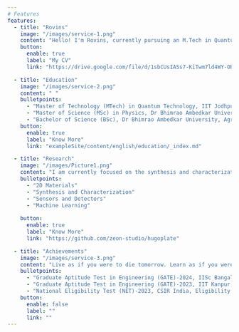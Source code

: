 ```yaml
---
# Features
features:
  - title: "Rovins"
    image: "/images/service-1.png"
    content: "Hello! I'm Rovins, currently pursuing an M.Tech in Quantum Technology at IIT Jodhpur. My academic and research journey is dedicated to the synthesis and characterization of 2D quantum materials, particularly for their innovative applications in sensor technology. I am deeply fascinated by the potential of these materials to revolutionize areas such as gas sensing and photodetection. My work involves cutting-edge research in nanofabrication and the use of Density Functional Theory (DFT) for insightful material analysis. Additionally, I am passionate about integrating machine learning techniques to enhance the design and functionality of quantum materials. Through my studies and research, I strive to push the boundaries of technology and contribute to advancements that can have a profound impact on sensor applications and beyond. Feel free to explore my portfolio and connect with me to discuss exciting developments in quantum materials and sensor technologies!"
    button:
      enable: true
      label: "My CV"
      link: "https://drive.google.com/file/d/1sbCUsIASs7-KiTwm7ld4WY-ORUE_ENiB/view?usp=sharing"

  - title: "Education"
    image: "/images/service-2.png"
    content: " "
    bulletpoints:
      - "Master of Technology (MTech) in Quantum Technology, IIT Jodhpur, India (Present)"
      - "Master of Science (MSc) in Physics, Dr Bhimrao Ambedkar University, Agra, UP, India"
      - "Bachelor of Science (BSc), Dr Bhimrao Ambedkar University, Agra, UP, India"
    button:
      enable: true
      label: "Know More"
      link: "exampleSite/content/english/education/_index.md"

  - title: "Research"
    image: "/images/Picture1.png"
    content: "I am currently focused on the synthesis and characterization of 2D quantum materials for sensor applications. My research interests include the synthesis of 2D materials, the development of gas sensors, photodetectors, and advanced techniques in nanofabrication. I also use Density Functional Theory (DFT) for material analysis and incorporate machine learning to enhance the design and performance of these technologies. "
    bulletpoints:
      - "2D Materials"
      - "Synthesis and Characterization"
      - "Sensors and Detectors"
      - "Machine Learning"
    
    button:
      enable: true
      label: "Know More"
      link: "https://github.com/zeon-studio/hugoplate"

  - title: "Achievements"
    image: "/images/service-3.png"
    content: "Live as if you were to die tomorrow. Learn as if you were to live forever. — Mahatma Gandhi"
    bulletpoints:
      - "Graduate Aptitude Test in Engineering (GATE)-2024, IISc Bangalore, All India Rank - 1132"
      - "Graduate Aptitude Test in Engineering (GATE)-2023, IIT Kanpur, All India Rank - 591"
      - "National Eligibility Test (NET)-2023, CSIR India, Eligibility for Assistant Professor, All India Rank - 37"
    button:
      enable: false
      label: ""
      link: ""
---
```

